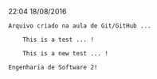 22:04 18/08/2016

	Arquivo criado na aula de Git/GitHub ...

		This is a test ... !

		This is a new test ... !

	Engenharia de Software 2!


